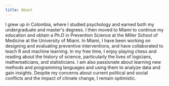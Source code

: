 ```yaml
---
title: About
---
```


I grew up in Colombia, where I studied psychology and earned both my undergraduate and master's degrees. I then moved to Miami to continue my education and obtain a Ph.D in Prevention Science at the Miller School of Medicine at the University of Miami. In Miami, I have been working on designing and evaluating preventive interventions, and have collaborated to teach R and machine learning. In my free time, I enjoy playing chess and reading about the history of science, particularly the lives of logicians, mathematicians, and statisticians. I am also passionate about learning new methods and programming languages and using them to analyze data and gain insights. Despite my concerns about current political and social conflicts and the impact of climate change, I remain optimistic. 
